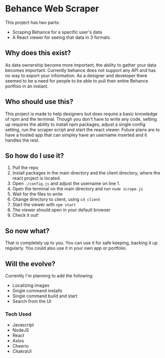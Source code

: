 # Behance Web Scraper

This project has two parts:

- Scraping Behance for a specific user's data
- A React viewer for seeing that data in 3 formats

## Why does this exist?

As data ownership become more important, the ability to gather your data becomes important. Currently behance does not support any API and has no way to export your information. As a designer and developer there seemed to be a need for people to be able to pull their entire Behance portfoio in an instant.

## Who should use this?

This project is made to help designers but does require a basic knowledge of npm and the terminal. Though you don't have to write any code, setting up requires the ability to install npm packages, adjust a single config setting, run the scraper script and start the react viewer. Future plans are to have a hosted app that can simpley have an username inserted and it handles the rest.

## So how do I use it?

1. Pull the repo
2. Install packages in the main directory and the client directory, where the react project is located.
3. Open `./config.js` and adjust the username on line 1.
4. Open the terminal on the main directory and run `node scrape.js`
5. Wait for the files to write
6. Change directory to client, using `cd client`
7. Start the viewer with `npm start`
8. The viewer should open in your default browser
9. Check it out!

## So now what?

That is completely up to you. You can use it for safe keeping, backing it up regularly. You could also use it in your own app or portfolio.

## Will the evolve?

Currently I'm planning to add the following:

- Localizing images
- Single command installs
- Single command build and start
- Search from the UI

### Tech Used

- Javascript
- NodeJS
- React
- Axios
- Cheerio
- ChakraUI
